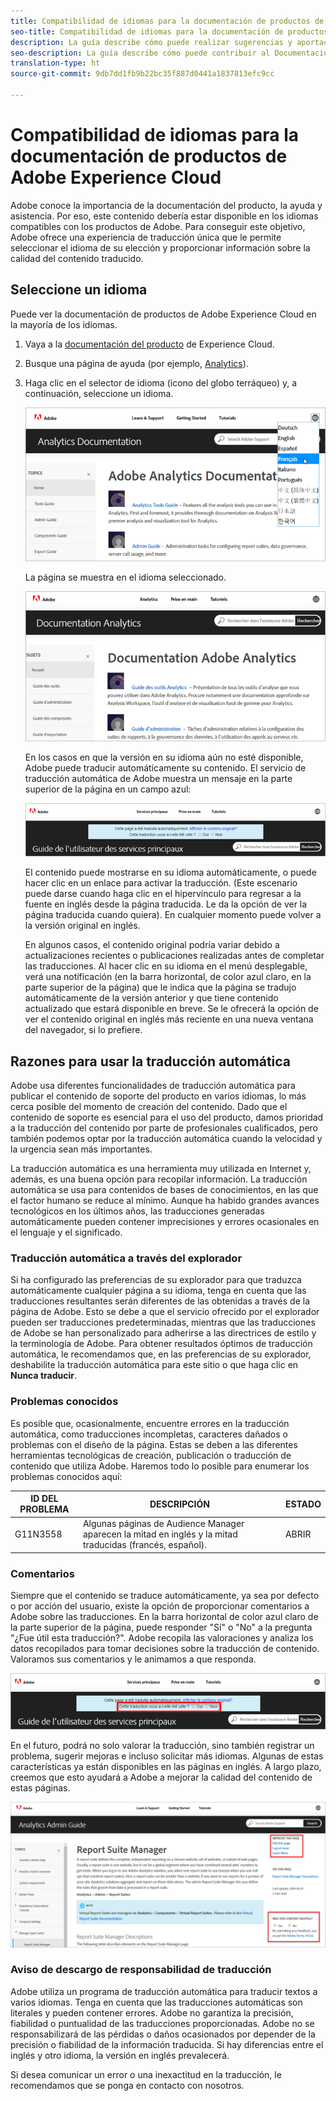 ```yaml
---
title: Compatibilidad de idiomas para la documentación de productos de Adobe Experience Cloud
seo-title: Compatibilidad de idiomas para la documentación de productos de Adobe Experience Cloud
description: La guía describe cómo puede realizar sugerencias y aportaciones al sitio de documentación de Adobe.
seo-description: La guía describe cómo puede contribuir al Documentación técnica de [!UICONTROL Adobe Experience Cloud].
translation-type: ht
source-git-commit: 9db7dd1fb9b22bc35f887d0441a1837813efc9cc

---
```



# Compatibilidad de idiomas para la documentación de productos de Adobe Experience Cloud

Adobe conoce la importancia de la documentación del producto, la ayuda y asistencia. Por eso, este contenido debería estar disponible en los idiomas compatibles con los productos de Adobe. Para conseguir este objetivo, Adobe ofrece una experiencia de traducción única que le permite seleccionar el idioma de su elección y proporcionar información sobre la calidad del contenido traducido.

## Seleccione un idioma

Puede ver la documentación de productos de Adobe Experience Cloud en la mayoría de los idiomas.

1. Vaya a la [documentación del producto](https://helpx.adobe.com/es/support/experience-cloud.html) de Experience Cloud.

1. Busque una página de ayuda (por ejemplo, [Analytics](https://docs.adobe.com/content/help/es-ES/analytics/landing/home.html)).

1. Haga clic en el selector de idioma (icono del globo terráqueo) y, a continuación, seleccione un idioma.

   ![Selector de idioma](assets/language-dropdown.png)

   La página se muestra en el idioma seleccionado.

   ![Página traducida](assets/french.png)

   En los casos en que la versión en su idioma aún no esté disponible, Adobe puede traducir automáticamente su contenido. El servicio de traducción automática de Adobe muestra un mensaje en la parte superior de la página en un campo azul:

   ![Mensaje de traducción](assets/machine-translation-message.png)

   El contenido puede mostrarse en su idioma automáticamente, o puede hacer clic en un enlace para activar la traducción. (Este escenario puede darse cuando haga clic en el hipervínculo para regresar a la fuente en inglés desde la página traducida. Le da la opción de ver la página traducida cuando quiera). En cualquier momento puede volver a la versión original en inglés.

   En algunos casos, el contenido original podría variar debido a actualizaciones recientes o publicaciones realizadas antes de completar las traducciones. Al hacer clic en su idioma en el menú desplegable, verá una notificación (en la barra horizontal, de color azul claro, en la parte superior de la página) que le indica que la página se tradujo automáticamente de la versión anterior y que tiene contenido actualizado que estará disponible en breve. Se le ofrecerá la opción de ver el contenido original en inglés más reciente en una nueva ventana del navegador, si lo prefiere.

## Razones para usar la traducción automática

Adobe usa diferentes funcionalidades de traducción automática para publicar el contenido de soporte del producto en varios idiomas, lo más cerca posible del momento de creación del contenido. Dado que el contenido de soporte es esencial para el uso del producto, damos prioridad a la traducción del contenido por parte de profesionales cualificados, pero también podemos optar por la traducción automática cuando la velocidad y la urgencia sean más importantes.

La traducción automática es una herramienta muy utilizada en Internet y, además, es una buena opción para recopilar información. La traducción automática se usa para contenidos de bases de conocimientos, en las que el factor humano se reduce al mínimo. Aunque ha habido grandes avances tecnológicos en los últimos años, las traducciones generadas automáticamente pueden contener imprecisiones y errores ocasionales en el lenguaje y el significado.

### Traducción automática a través del explorador

Si ha configurado las preferencias de su explorador para que traduzca automáticamente cualquier página a su idioma, tenga en cuenta que las traducciones resultantes serán diferentes de las obtenidas a través de la página de Adobe. Esto se debe a que el servicio ofrecido por el explorador pueden ser traducciones predeterminadas, mientras que las traducciones de Adobe se han personalizado para adherirse a las directrices de estilo y la terminología de Adobe. Para obtener resultados óptimos de traducción automática, le recomendamos que, en las preferencias de su explorador, deshabilite la traducción automática para este sitio o que haga clic en **Nunca traducir**.

### Problemas conocidos

Es posible que, ocasionalmente, encuentre errores en la traducción automática, como traducciones incompletas, caracteres dañados o problemas con el diseño de la página. Estas se deben a las diferentes herramientas tecnológicas de creación, publicación o traducción de contenido que utiliza Adobe. Haremos todo lo posible para enumerar los problemas conocidos
aquí:

| **ID DEL PROBLEMA** | **DESCRIPCIÓN** | **ESTADO** |
|--------------|-------------------------------------------------------------------------------------|------------|
| G11N3558 | Algunas páginas de Audience Manager aparecen la mitad en inglés y la mitad traducidas (francés, español). | ABRIR |

### Comentarios

Siempre que el contenido se traduce automáticamente, ya sea por defecto o por acción del usuario, existe la opción de proporcionar comentarios a Adobe sobre las traducciones. En la
barra horizontal de color azul claro de la parte superior de la página, puede responder "Sí" o "No" a la pregunta "¿Fue útil esta traducción?". Adobe recopila las valoraciones
y analiza los datos recopilados para tomar decisiones sobre la traducción de contenido. Valoramos sus comentarios y le animamos a que responda.

![Comentarios](assets/machine-translation-feedback.png)

En el futuro, podrá no solo valorar la traducción, sino también registrar un problema, sugerir mejoras e incluso solicitar
más idiomas. Algunas de estas características ya están disponibles en las páginas en inglés. A largo plazo, creemos que esto ayudará a Adobe a mejorar la calidad del contenido
de estas páginas.

![Mejorar esta página](assets/feedback.png)

### Aviso de descargo de responsabilidad de traducción

Adobe utiliza un programa de traducción automática para traducir textos a varios idiomas. Tenga en cuenta que las traducciones automáticas son literales y pueden contener errores. Adobe no garantiza la precisión, fiabilidad o puntualidad de las traducciones proporcionadas. Adobe no se responsabilizará de las pérdidas o daños ocasionados por depender de la precisión o fiabilidad de la información traducida. Si hay diferencias entre el inglés y otro idioma, la versión en inglés prevalecerá.

Si desea comunicar un error o una inexactitud en la traducción, le recomendamos que se ponga en contacto con nosotros.
